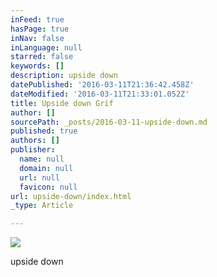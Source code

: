 ```yaml
---
inFeed: true
hasPage: true
inNav: false
inLanguage: null
starred: false
keywords: []
description: upside down
datePublished: '2016-03-11T21:36:42.458Z'
dateModified: '2016-03-11T21:33:01.052Z'
title: Upside down Grif
author: []
sourcePath: _posts/2016-03-11-upside-down.md
published: true
authors: []
publisher:
  name: null
  domain: null
  url: null
  favicon: null
url: upside-down/index.html
_type: Article

---
```

![](https://the-grid-user-content.s3-us-west-2.amazonaws.com/d937d53f-2ad9-41a8-99ec-2a84f2cae69f.jpg)

upside down